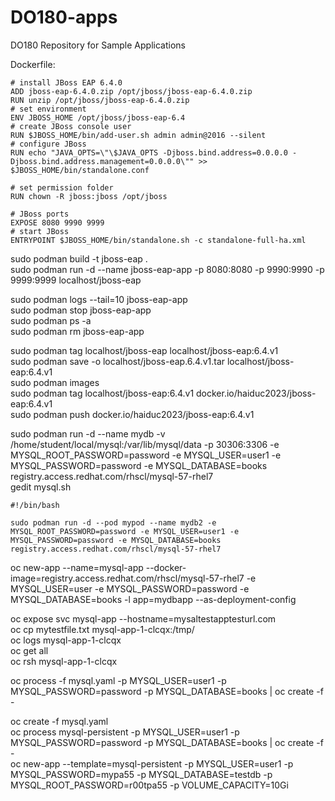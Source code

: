 # DO180-apps
DO180 Repository for Sample Applications  

Dockerfile:  
```
# install JBoss EAP 6.4.0
ADD jboss-eap-6.4.0.zip /opt/jboss/jboss-eap-6.4.0.zip
RUN unzip /opt/jboss/jboss-eap-6.4.0.zip
# set environment
ENV JBOSS_HOME /opt/jboss/jboss-eap-6.4
# create JBoss console user
RUN $JBOSS_HOME/bin/add-user.sh admin admin@2016 --silent
# configure JBoss
RUN echo "JAVA_OPTS=\"\$JAVA_OPTS -Djboss.bind.address=0.0.0.0 -Djboss.bind.address.management=0.0.0.0\"" >> $JBOSS_HOME/bin/standalone.conf

# set permission folder
RUN chown -R jboss:jboss /opt/jboss

# JBoss ports
EXPOSE 8080 9990 9999
# start JBoss
ENTRYPOINT $JBOSS_HOME/bin/standalone.sh -c standalone-full-ha.xml
```

sudo podman build -t jboss-eap .  
sudo podman run -d --name jboss-eap-app -p 8080:8080 -p 9990:9990 -p 9999:9999 localhost/jboss-eap  
  
sudo podman logs --tail=10 jboss-eap-app  
sudo podman stop jboss-eap-app  
sudo podman ps -a  
sudo podman rm jboss-eap-app  
  
sudo podman tag localhost/jboss-eap localhost/jboss-eap:6.4.v1  
sudo podman save -o localhost/jboss-eap.6.4.v1.tar localhost/jboss-eap:6.4.v1  
sudo podman images  
sudo podman tag localhost/jboss-eap:6.4.v1 docker.io/haiduc2023/jboss-eap:6.4.v1  
sudo podman push docker.io/haiduc2023/jboss-eap:6.4.v1  
  
sudo podman run -d --name mydb -v /home/student/local/mysql:/var/lib/mysql/data -p 30306:3306 -e MYSQL_ROOT_PASSWORD=password -e MYSQL_USER=user1 -e MYSQL_PASSWORD=password -e MYSQL_DATABASE=books registry.access.redhat.com/rhscl/mysql-57-rhel7  
gedit mysql.sh  
```
#!/bin/bash

sudo podman run -d --pod mypod --name mydb2 -e MYSQL_ROOT_PASSWORD=password -e MYSQL_USER=user1 -e MYSQL_PASSWORD=password -e MYSQL_DATABASE=books registry.access.redhat.com/rhscl/mysql-57-rhel7
```

oc new-app --name=mysql-app --docker-image=registry.access.redhat.com/rhscl/mysql-57-rhel7 -e MYSQL_USER=user -e MYSQL_PASSWORD=password -e MYSQL_DATABASE=books -l app=mydbapp --as-deployment-config  

oc expose svc mysql-app --hostname=mysaltestapptesturl.com  
oc cp mytestfile.txt mysql-app-1-clcqx:/tmp/  
oc logs mysql-app-1-clcqx  
oc get all  
oc rsh mysql-app-1-clcqx  

oc process -f mysql.yaml -p MYSQL_USER=user1 -p MYSQL_PASSWORD=password -p MYSQL_DATABASE=books | oc create -f -  

oc create -f mysql.yaml  
oc process mysql-persistent -p MYSQL_USER=user1 -p MYSQL_PASSWORD=password -p MYSQL_DATABASE=books | oc create -f -  
oc new-app --template=mysql-persistent -p MYSQL_USER=user1 -p MYSQL_PASSWORD=mypa55 -p MYSQL_DATABASE=testdb -p MYSQL_ROOT_PASSWORD=r00tpa55 -p VOLUME_CAPACITY=10Gi  
